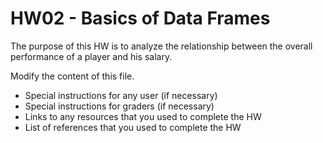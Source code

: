 # HW02 - Basics of Data Frames

The purpose of this HW is to analyze the relationship between the overall performance of a player and his salary.

Modify the content of this file.

- Special instructions for any user (if necessary)
- Special instructions for graders (if necessary)
- Links to any resources that you used to complete the HW
- List of references that you used to complete the HW
